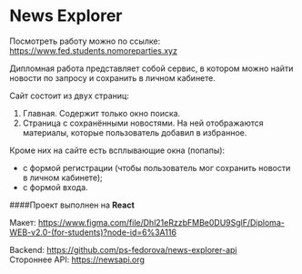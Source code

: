 # News Explorer

Посмотреть работу можно по ссылке:  https://www.fed.students.nomoreparties.xyz


 Дипломная работа представляет собой сервис, в котором можно найти новости по запросу и сохранить в личном кабинете.
 
 Сайт состоит из двух страниц:
 1. Главная. Содержит только окно поиска.
 2. Страница с сохранёнными новостями. На ней отображаются материалы, которые пользователь добавил в избранное.
 
 Кроме них на сайте есть всплывающие окна (попапы):
 * с формой регистрации (чтобы пользователь мог сохранить новости в личном кабинете);
 * с формой входа.


####Проект выполнен на **React**

Макет: https://www.figma.com/file/Dhl21eRzzbFMBe0DU9SglF/Diploma-WEB-v2.0-(for-students)?node-id=6%3A116  

Backend: https://github.com/ps-fedorova/news-explorer-api  
Стороннее API: https://newsapi.org
